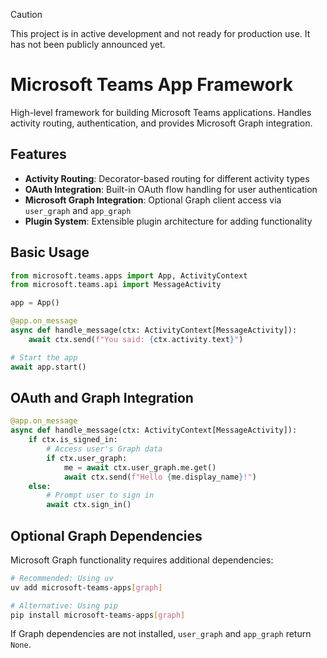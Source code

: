 > [!CAUTION]
> This project is in active development and not ready for production use. It has not been publicly announced yet.

# Microsoft Teams App Framework

High-level framework for building Microsoft Teams applications.
Handles activity routing, authentication, and provides Microsoft Graph integration.

## Features

- **Activity Routing**: Decorator-based routing for different activity types
- **OAuth Integration**: Built-in OAuth flow handling for user authentication
- **Microsoft Graph Integration**: Optional Graph client access via `user_graph` and `app_graph`
- **Plugin System**: Extensible plugin architecture for adding functionality

## Basic Usage

```python
from microsoft.teams.apps import App, ActivityContext
from microsoft.teams.api import MessageActivity

app = App()

@app.on_message
async def handle_message(ctx: ActivityContext[MessageActivity]):
    await ctx.send(f"You said: {ctx.activity.text}")

# Start the app
await app.start()
```

## OAuth and Graph Integration

```python
@app.on_message
async def handle_message(ctx: ActivityContext[MessageActivity]):
    if ctx.is_signed_in:
        # Access user's Graph data
        if ctx.user_graph:
            me = await ctx.user_graph.me.get()
            await ctx.send(f"Hello {me.display_name}!")
    else:
        # Prompt user to sign in
        await ctx.sign_in()
```

## Optional Graph Dependencies

Microsoft Graph functionality requires additional dependencies:

```bash
# Recommended: Using uv
uv add microsoft-teams-apps[graph]

# Alternative: Using pip
pip install microsoft-teams-apps[graph]
```

If Graph dependencies are not installed, `user_graph` and `app_graph` return `None`.

